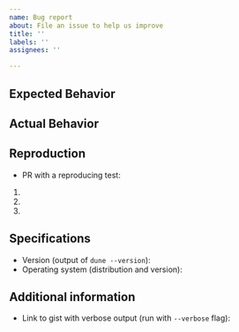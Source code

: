 ```yaml
---
name: Bug report
about: File an issue to help us improve
title: ''
labels: ''
assignees: ''

---
```


<!-- Thank you for filing an issue to help us improve Dune! -->
## Expected Behavior


## Actual Behavior


## Reproduction

<!-- If possible, please open a PR with a test that reproduces the problem.
      Adding tests is easy, see  https://github.com/ocaml/dune/blob/master/HACKING.md#tests -->

- PR with a reproducing test: 

<!-- Otherwise, please detail how the behavior can be reproduced -->

1.
1.
1.

## Specifications

- Version (output of `dune --version`):
- Operating system (distribution and version):

<!-- remove the following if not used -->
## Additional information 

- Link to gist with verbose output (run with `--verbose` flag):
